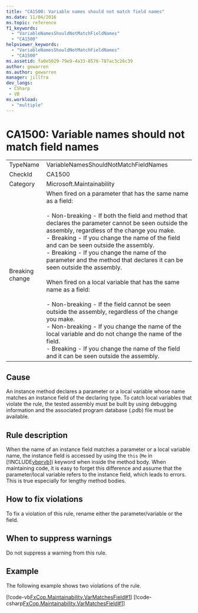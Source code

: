 ```yaml
---
title: "CA1500: Variable names should not match field names"
ms.date: 11/04/2016
ms.topic: reference
f1_keywords:
  - "VariableNamesShouldNotMatchFieldNames"
  - "CA1500"
helpviewer_keywords:
  - "VariableNamesShouldNotMatchFieldNames"
  - "CA1500"
ms.assetid: fa0e5029-79e9-4a33-8576-787ac3c26c39
author: gewarren
ms.author: gewarren
manager: jillfra
dev_langs:
 - CSharp
 - VB
ms.workload:
  - "multiple"
---
```

# CA1500: Variable names should not match field names

|||
|-|-|
|TypeName|VariableNamesShouldNotMatchFieldNames|
|CheckId|CA1500|
|Category|Microsoft.Maintainability|
|Breaking change|When fired on a parameter that has the same name as a field:<br /><br /> - Non-breaking - If both the field and method that declares the parameter cannot be seen outside the assembly, regardless of the change you make.<br />- Breaking - If you change the name of the field and can be seen outside the assembly.<br />- Breaking - If you change the name of the parameter and the method that declares it can be seen outside the assembly.<br /><br /> When fired on a local variable that has the same name as a field:<br /><br /> - Non-breaking - If the field cannot be seen outside the assembly, regardless of the change you make.<br />- Non-breaking - If you change the name of the local variable and do not change the name of the field.<br />- Breaking - If you change the name of the field and it can be seen outside the assembly.|

## Cause

An instance method declares a parameter or a local variable whose name matches an instance field of the declaring type. To catch local variables that violate the rule, the tested assembly must be built by using debugging information and the associated program database (.pdb) file must be available.

## Rule description

When the name of an instance field matches a parameter or a local variable name, the instance field is accessed by using the `this` (`Me` in [!INCLUDE[vbprvb](../code-quality/includes/vbprvb_md.md)]) keyword when inside the method body. When maintaining code, it is easy to forget this difference and assume that the parameter/local variable refers to the instance field, which leads to errors. This is true especially for lengthy method bodies.

## How to fix violations

To fix a violation of this rule, rename either the parameter/variable or the field.

## When to suppress warnings

Do not suppress a warning from this rule.

## Example

The following example shows two violations of the rule.

[!code-vb[FxCop.Maintainability.VarMatchesField#1](../code-quality/codesnippet/VisualBasic/ca1500-variable-names-should-not-match-field-names_1.vb)]
[!code-csharp[FxCop.Maintainability.VarMatchesField#1](../code-quality/codesnippet/CSharp/ca1500-variable-names-should-not-match-field-names_1.cs)]

